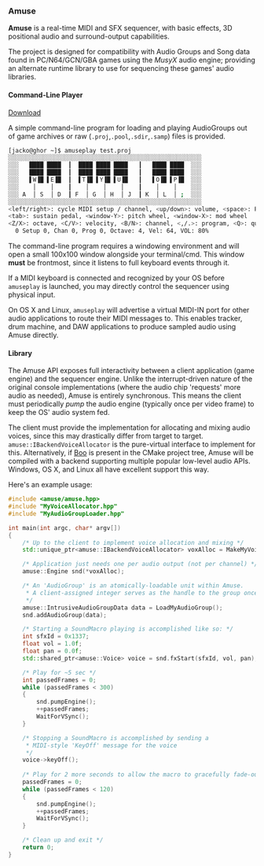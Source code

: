 ### Amuse

**Amuse** is a real-time MIDI and SFX sequencer, with basic effects, 
3D positional audio and surround-output capabilities.

The project is designed for compatibility with Audio Groups and Song data
found in PC/N64/GCN/GBA games using the *MusyX* audio engine; providing an
alternate runtime library to use for sequencing these games' audio libraries.

#### Command-Line Player

[Download](https://github.com/AxioDL/amuse/releases)

A simple command-line program for loading and playing AudioGroups out of
game archives or raw (`.proj`,`.pool`,`.sdir`,`.samp`) files is provided.

```sh
[jacko@ghor ~]$ amuseplay test.proj
░░░░░░░░░░░░░░░░░░░░░░░░░░░░░░░░░░░░░░░░░░░░░░░░░░░░░░░
░░░   ████ ████  ┃  ████ ████ ████   ┃   ████ ████  ░░░
░░░   ████ ████  ┃  ████ ████ ████   ┃   ████ ████  ░░░
░░░   ▌W▐█ ▌E▐█  ┃  ▌T▐█ ▌Y▐█ ▌U▐█   ┃   ▌O▐█ ▌P▐█  ░░░
░░░    │    │    ┃    │    │    │    ┃    │    │    ░░░
░░░ A  │ S  │ D  ┃ F  │ G  │ H  │ J  ┃ K  │ L  │ ;  ░░░
░░░░░░░░░░░░░░░░░░░░░░░░░░░░░░░░░░░░░░░░░░░░░░░░░░░░░░░
<left/right>: cycle MIDI setup / channel, <up/down>: volume, <space>: PANIC
<tab>: sustain pedal, <window-Y>: pitch wheel, <window-X>: mod wheel
<Z/X>: octave, <C/V>: velocity, <B/N>: channel, <,/.>: program, <Q>: quit
  0 Setup 0, Chan 0, Prog 0, Octave: 4, Vel: 64, VOL: 80%
```

The command-line program requires a windowing environment and will open a
small 100x100 window alongside your terminal/cmd. This window **must** be
frontmost, since it listens to full keyboard events through it.

If a MIDI keyboard is connected and recognized by your OS before `amuseplay` 
is launched, you may directly control the sequencer using physical input.

On OS X and Linux, `amuseplay` will advertise a virtual MIDI-IN port for
other audio applications to route their MIDI messages to. This enables
tracker, drum machine, and DAW applications to produce sampled audio 
using Amuse directly.

#### Library

The Amuse API exposes full interactivity between a client application
(game engine) and the sequencer engine. Unlike the interrupt-driven nature
of the original console implementations (where the audio chip 'requests' more
audio as needed), Amuse is entirely synchronous. This means the client must
periodically *pump* the audio engine (typically once per video frame) to keep
the OS' audio system fed.

The client must provide the implementation for allocating and mixing audio
voices, since this may drastically differ from target to target.
`amuse::IBackendVoiceAllocator` is the pure-virtual interface to implement
for this. Alternatively, if [Boo](https://github.com/AxioDL/boo) is present
in the CMake project tree, Amuse will be compiled with a backend supporting
multiple popular low-level audio APIs. Windows, OS X, and Linux all have
excellent support this way.

Here's an example usage:

```cpp
#include <amuse/amuse.hpp>
#include "MyVoiceAllocator.hpp"
#include "MyAudioGroupLoader.hpp"

int main(int argc, char* argv[])
{
    /* Up to the client to implement voice allocation and mixing */
    std::unique_ptr<amuse::IBackendVoiceAllocator> voxAlloc = MakeMyVoiceAllocator();

    /* Application just needs one per audio output (not per channel) */
    amuse::Engine snd(*voxAlloc);

    /* An 'AudioGroup' is an atomically-loadable unit within Amuse. 
     * A client-assigned integer serves as the handle to the group once loaded
     */
    amuse::IntrusiveAudioGroupData data = LoadMyAudioGroup();
    snd.addAudioGroup(data);

    /* Starting a SoundMacro playing is accomplished like so: */
    int sfxId = 0x1337;
    float vol = 1.0f;
    float pan = 0.0f;
    std::shared_ptr<amuse::Voice> voice = snd.fxStart(sfxId, vol, pan);

    /* Play for ~5 sec */
    int passedFrames = 0;
    while (passedFrames < 300)
    {
        snd.pumpEngine();
        ++passedFrames;
        WaitForVSync();
    }

    /* Stopping a SoundMacro is accomplished by sending a
     * MIDI-style 'KeyOff' message for the voice
     */
    voice->keyOff();
    
    /* Play for 2 more seconds to allow the macro to gracefully fade-out */
    passedFrames = 0;
    while (passedFrames < 120)
    {
        snd.pumpEngine();
        ++passedFrames;
        WaitForVSync();
    }

    /* Clean up and exit */
    return 0;
}
```

